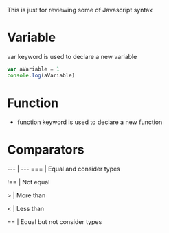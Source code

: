 This is just for reviewing some of Javascript syntax

# Variable
var keyword is used to declare a new variable
```javascript
var aVariable = 1
console.log(aVariable)
```

# Function
- function keyword is used to declare a new function

# Comparators
--- | ---
=== | Equal and consider types

!== | Not equal

\> | More than

\< | Less than

\== | Equal but not consider types
